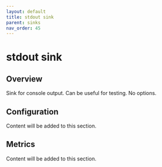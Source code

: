 ```yaml
---
layout: default
title: stdout sink
parent: sinks
nav_order: 45
---
```


# stdout sink

## Overview

Sink for console output. Can be useful for testing. No options.

## Configuration

Content will be added to this section.

## Metrics

Content will be added to this section.